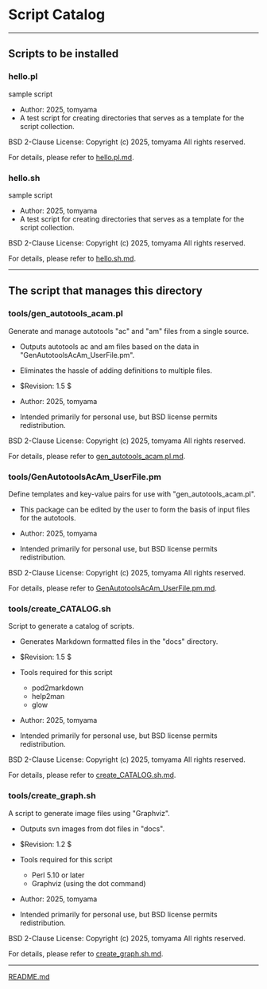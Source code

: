 <!--- This file is auto-generated by `make catalog`. Do not edit manually. -->
# Script Catalog

* * *

## Scripts to be installed

### hello.pl

sample script

- Author: 2025, tomyama
- A test script for creating directories that serves as a template for the script collection.

BSD 2-Clause License:
Copyright (c) 2025, tomyama
All rights reserved.

For details, please refer to [hello.pl.md](hello.pl.md).

### hello.sh

sample script

- Author: 2025, tomyama
- A test script for creating directories that serves as a template for the script collection.

BSD 2-Clause License:
Copyright (c) 2025, tomyama
All rights reserved.

For details, please refer to [hello.sh.md](hello.sh.md).

* * *

## The script that manages this directory

### tools/gen_autotools_acam.pl

Generate and manage autotools "ac" and "am" files from a single source.

- Outputs autotools ac and am files based on the data in "GenAutotoolsAcAm_UserFile.pm".
- Eliminates the hassle of adding definitions to multiple files.

- $Revision: 1.5 $

- Author: 2025, tomyama
- Intended primarily for personal use, but BSD license permits redistribution.

BSD 2-Clause License:
Copyright (c) 2025, tomyama
All rights reserved.

For details, please refer to [gen_autotools_acam.pl.md](gen_autotools_acam.pl.md).

### tools/GenAutotoolsAcAm_UserFile.pm

Define templates and key-value pairs for use with "gen_autotools_acam.pl".

- This package can be edited by the user to form the basis of input files for the autotools.

- Author: 2025, tomyama
- Intended primarily for personal use, but BSD license permits redistribution.

BSD 2-Clause License:
Copyright (c) 2025, tomyama
All rights reserved.

For details, please refer to [GenAutotoolsAcAm_UserFile.pm.md](GenAutotoolsAcAm_UserFile.pm.md).

### tools/create_CATALOG.sh

Script to generate a catalog of scripts.

- Generates Markdown formatted files in the "docs" directory.

- $Revision: 1.5 $

- Tools required for this script
  - pod2markdown
  - help2man
  - glow

- Author: 2025, tomyama
- Intended primarily for personal use, but BSD license permits redistribution.

BSD 2-Clause License:
Copyright (c) 2025, tomyama
All rights reserved.

For details, please refer to [create_CATALOG.sh.md](create_CATALOG.sh.md).

### tools/create_graph.sh

A script to generate image files using "Graphviz".

- Outputs svn images from dot files in "docs".

- $Revision: 1.2 $

- Tools required for this script
  - Perl 5.10 or later
  - Graphviz (using the dot command)

- Author: 2025, tomyama
- Intended primarily for personal use, but BSD license permits redistribution.

BSD 2-Clause License:
Copyright (c) 2025, tomyama
All rights reserved.

For details, please refer to [create_graph.sh.md](create_graph.sh.md).

* * *
[README.md](../README.md)
